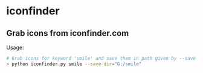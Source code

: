 iconfinder
==========
Grab icons from iconfinder.com
-------------------------------
Usage:
```bash
# Grab icons for keyword 'smile' and save them in path given by --save-dir 
> python iconfinder.py smile --save-dir="G:/smile"

```
